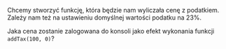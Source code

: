 Chcemy stworzyć funkcję, która będzie nam wyliczała cenę z podatkiem. Zależy nam też na ustawieniu domyślnej wartości podatku na 23%.

Jaka cena zostanie zalogowana do konsoli jako efekt wykonania funkcji `addTax(100, 0)`?
